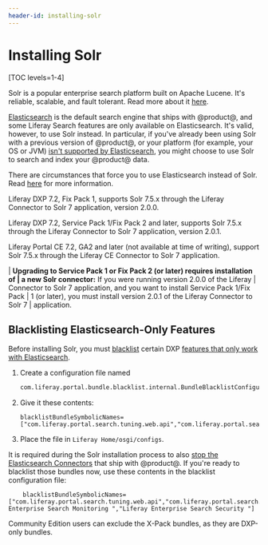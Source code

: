 ```yaml
---
header-id: installing-solr
---
```


# Installing Solr

[TOC levels=1-4]

Solr is a popular enterprise search platform built on Apache Lucene. It's
reliable, scalable, and fault tolerant. Read more about it
[here](http://lucene.apache.org/solr/).

[Elasticsearch](/docs/7-2/deploy/-/knowledge_base/d/configuring-the-liferay-elasticsearch-connector)
is the default search engine that ships with @product@, and some Liferay Search
features are only available on Elasticsearch. It's valid, however, to use Solr
instead. In particular, if you've already been using Solr with a previous
version of @product@, or your platform (for example, your OS or JVM) 
[isn't supported by Elasticsearch](https://www.elastic.co/support/matrix), you might
choose to use Solr to search and index your @product@ data.

There are circumstances that force you to use Elasticsearch instead of Solr.
Read
[here](/docs/7-2/deploy/-/knowledge_base/d/installing-a-search-engine#choosing-a-search-engine)
for more information.

Liferay DXP 7.2, Fix Pack 1, supports Solr 7.5.x through the Liferay
Connector to Solr 7 application, version 2.0.0.

Liferay DXP 7.2, Service Pack 1/Fix Pack 2 and later, supports Solr 7.5.x
through the Liferay Connector to Solr 7 application, version 2.0.1.

Liferay Portal CE 7.2, GA2 and later (not available at time of writing), support
Solr 7.5.x through the Liferay CE Connector to Solr 7 application.

| **Upgrading to Service Pack 1 or Fix Pack 2 (or later) requires installation of
| a new Solr connector:** If you were running version 2.0.0 of the Liferay
| Connector to Solr 7 application, and you want to install Service Pack 1/Fix Pack
| 1 (or later), you must install version 2.0.1 of the Liferay Connector to Solr 7
| application.

## Blacklisting Elasticsearch-Only Features

Before installing Solr, you must 
[blacklist](/docs/7-2/user/-/knowledge_base/u/blacklisting-osgi-bundles-and-components) 
certain DXP 
[features that only work with Elasticsearch](/docs/7-2/deploy/-/knowledge_base/d/installing-a-search-engine#choosing-a-search-engine). 

1.  Create a configuration file named

    ```sh
    com.liferay.portal.bundle.blacklist.internal.BundleBlacklistConfiguration.config
    ```

2.  Give it these contents:

    ```properties
    blacklistBundleSymbolicNames=["com.liferay.portal.search.tuning.web.api","com.liferay.portal.search.tuning.web","com.liferay.portal.search.tuning.synonyms.web","com.liferay.portal.search.tuning.rankings.web"]
    ```

3. Place the file in `Liferay Home/osgi/configs`. 

It is required during the Solr installation process to also 
[stop the Elasticsearch Connectors](https://portal.liferay.dev/docs/7-2/deploy/-/knowledge_base/d/installing-solr-basic-installation#stopping-the-elasticsearch-connector) 
that ship with @product@. If you're ready to blacklist those bundles now, use
these contents in the blacklist configuration file:

```properties
    blacklistBundleSymbolicNames=["com.liferay.portal.search.tuning.web.api","com.liferay.portal.search.tuning.web","com.liferay.portal.search.tuning.synonyms.web","com.liferay.portal.search.tuning.rankings.web","com.liferay.portal.search.elasticsearch6.spi","com.liferay.portal.search.elasticsearch6.api","com.liferay.portal.search.elasticsearch6.impl","Liferay Enterprise Search Monitoring ","Liferay Enterprise Search Security "]
```

Community Edition users can exclude the X-Pack bundles, as they are DXP-only
bundles.
